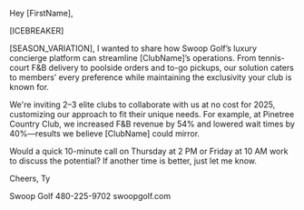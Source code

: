 Hey [FirstName],

[ICEBREAKER]

[SEASON_VARIATION], I wanted to share how Swoop Golf’s luxury concierge platform can streamline [ClubName]’s operations. From tennis-court F&B delivery to poolside orders and to-go pickups, our solution caters to members’ every preference while maintaining the exclusivity your club is known for.

We're inviting 2–3 elite clubs to collaborate with us at no cost for 2025, customizing our approach to fit their unique needs. For example, at Pinetree Country Club, we increased F&B revenue by 54% and lowered wait times by 40%—results we believe [ClubName] could mirror.

Would a quick 10-minute call on Thursday at 2 PM or Friday at 10 AM work to discuss the potential? If another time is better, just let me know.

Cheers,
Ty

Swoop Golf
480-225-9702
swoopgolf.com
